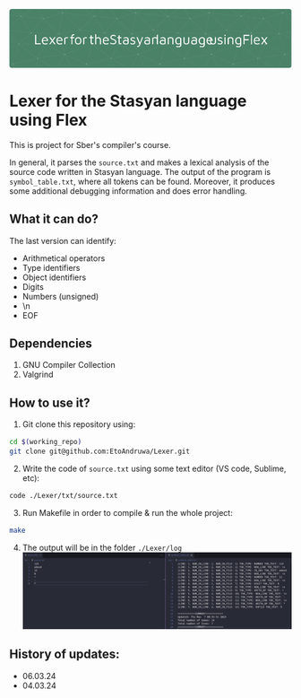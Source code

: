 ![Screenshot](header.png)
# Lexer for the Stasyan language using Flex
This is project for Sber's compiler's course.

In general, it parses the `source.txt` and makes a lexical analysis of the source code written in Stasyan language. The output of the program is `symbol_table.txt`, where all tokens can be found. Moreover, it produces some additional debugging information and does error handling.

## What it can do?
The last version can identify:
* Arithmetical operators
* Type identifiers
* Object identifiers
* Digits
* Numbers (unsigned) 
* \n 
* EOF

## Dependencies
1. GNU Compiler Collection
2. Valgrind

## How to use it?
1. Git clone this repository using:
```bash 
cd $(working_repo)
git clone git@github.com:EtoAndruwa/Lexer.git 
```
2. Write the code of `source.txt` using some text editor (VS code, Sublime, etc):
```bash
code ./Lexer/txt/source.txt
```
3. Run Makefile in order to compile & run the whole project:
```bash
make
```
4. The output will be in the folder `./Lexer/log`
![Screenshot](output_exmpl.png)

## History of updates:
* 06.03.24
* 04.03.24